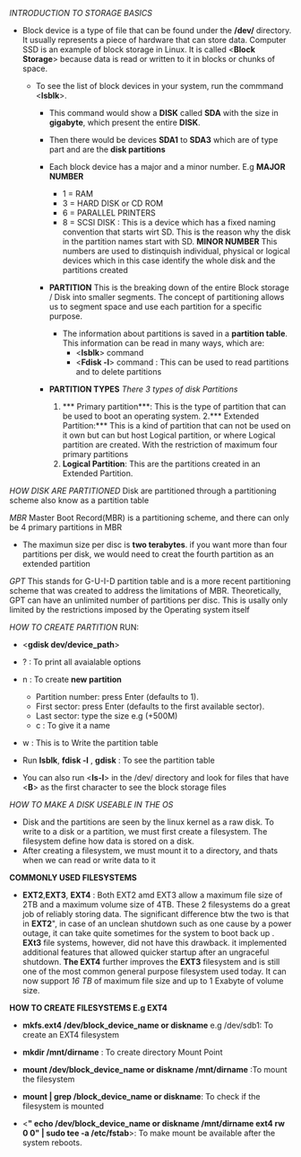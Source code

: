 *INTRODUCTION TO STORAGE BASICS*
- Block device is a type of file that can be found under the **/dev/** directory. It usually represents a piece of hardware that can store data. Computer SSD is an example of block storage in Linux. It is called <**Block Storage**> because data is read or written to it in blocks or chunks of space.
  
  - To see the list of block devices in your system, run the commmand <**lsblk**>. 
    - This command would show a **DISK** called **SDA** with the size in **gigabyte**, which present the entire **DISK**.
    - Then there would be devices **SDA1** to **SDA3** which are of type part and are the **disk partitions**
    - Each block device has a major and a minor number. E.g
        **MAJOR NUMBER**
      - 1 = RAM
      - 3 = HARD DISK or CD ROM
      - 6 = PARALLEL PRINTERS
      - 8 = SCSI DISK : This is a device which has a fixed naming convention that starts wirt SD. This is the reason why the disk in the partition names start with SD.
        **MINOR NUMBER**
        This numbers are used to distinquish individual, physical or logical devices which in this case identify the whole disk and the partitions created

    - **PARTITION**
        This is the breaking down of the entire Block storage / Disk into smaller segments. The concept of partitioning allows us to segment space and use each partition for a specific purpose.
        - The information about partitions is saved in a **partition table**. This information can be read in many ways, which are:
          - <**lsblk**> command 
          - <**Fdisk -l**> command : This can be used to read partitions and to delete partitions
  
    - **PARTITION TYPES**
        *There 3 types of disk Partitions*
        1. *** Primary partition***: This is the type of partition that can be used to boot an operating system.
        2.*** Extended Partition:*** This is a kind of partition that can not be used on it own but can but host Logical partition,  or where Logical partition are created. With the restriction of maximum four primary partitions
        2. **Logical Partition**: This are the partitions created in an Extended Partition.

*HOW DISK ARE PARTITIONED*
    Disk are partitioned through a partitioning scheme also know as a partition table

*MBR*
Master Boot Record(MBR) is a partitioning scheme, and there can only be 4 primary partitions in MBR
- The maximun size per disc is **two terabytes**. if you want more than four partitions per disk, we would need to creat the fourth partition as an extended partition

*GPT*
This stands for G-U-I-D partition table and is a more recent partitioning scheme that was created to address the limitations of MBR. Theoretically, GPT can have an unlimited number of partitions per disc. This is usally only limited by the restrictions imposed by the Operating system itself


*HOW TO CREATE PARTITION*
RUN:
- <**gdisk dev/device_path**>
- ? : To print all avaialable options
- n : To create **new partition**
  - Partition number: press Enter (defaults to 1).
  - First sector: press Enter (defaults to the first available sector).
  - Last sector: type the size e.g (+500M)
  - c : To give it a name
- w : This is to Write the partition table
- Run **lsblk**,  **fdisk -l** , **gdisk** : To see the partition table

-  You can also run <**ls-l**> in the /dev/ directory and look for files that have <**B**> as the first character to see the block storage files

*HOW TO MAKE A DISK USEABLE IN THE OS*
 - Disk and the partitions are seen by the linux kernel as a raw disk. To write to a disk or a partition, we must first create a filesystem. The filesystem define how data is stored on a disk.
 - After creating a filesystem, we must mount it to a directory, and thats when we can read or write data to it

**COMMONLY USED FILESYSTEMS**

- **EXT2**,**EXT3**, **EXT4** : Both EXT2 amd EXT3 allow a maximum file size of 2TB and a maximum volume size of 4TB. These 2 filesystems do a great job of reliably storing data. The significant difference btw the two is that in **EXT2**", in case of an unclean shutdown such as one cause by a power outage, it can take quite sometimes for the system to boot back up . **EXt3** file systems, however, did not have this drawback. it implemented additional features that allowed quicker startup after an ungraceful shutdown. **The EXT4** further improves the **EXT3** filesystem and is still one of the most common general purpose filesystem used today. It can now support *16 TB* of maximum file size and up to 1 Exabyte of volume size.

**HOW TO CREATE FILESYSTEMS E.g EXT4**
- **mkfs.ext4 /dev/block_device_name or diskname** e.g /dev/sdb1: To create an EXT4 filesystem
  
-  **mkdir /mnt/dirname** : To create directory Mount Point
  
-  **mount /dev/block_device_name or diskname /mnt/dirname** :To mount the filesystem
  
- **mount | grep /block_device_name or diskname**: To check if the filesystem is mounted
  
- <**" echo /dev/block_device_name or diskname /mnt/dirname ext4 rw 0 0" | sudo tee -a /etc/fstab**>: To make mount be available after the system reboots.
  
